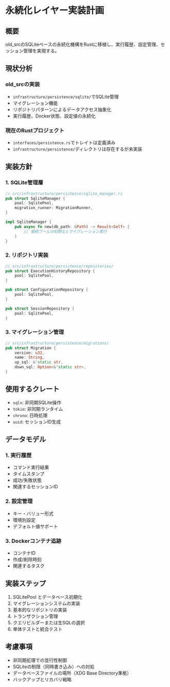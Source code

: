 # 永続化レイヤー実装計画

## 概要
old_srcのSQLiteベースの永続化機構をRustに移植し、実行履歴、設定管理、セッション管理を実現する。

## 現状分析
### old_srcの実装
- `infrastructure/persistence/sqlite/`でSQLite管理
- マイグレーション機能
- リポジトリパターンによるデータアクセス抽象化
- 実行履歴、Docker状態、設定値の永続化

### 現在のRustプロジェクト
- `interfaces/persistence.rs`でトレイトは定義済み
- `infrastructure/persistence/`ディレクトリは存在するが未実装

## 実装方針
### 1. SQLite管理層
```rust
// src/infrastructure/persistence/sqlite_manager.rs
pub struct SqliteManager {
    pool: SqlitePool,
    migration_runner: MigrationRunner,
}

impl SqliteManager {
    pub async fn new(db_path: &Path) -> Result<Self> {
        // 接続プールの初期化とマイグレーション実行
    }
}
```

### 2. リポジトリ実装
```rust
// src/infrastructure/persistence/repositories/
pub struct ExecutionHistoryRepository {
    pool: SqlitePool,
}

pub struct ConfigurationRepository {
    pool: SqlitePool,
}

pub struct SessionRepository {
    pool: SqlitePool,
}
```

### 3. マイグレーション管理
```rust
// src/infrastructure/persistence/migrations/
pub struct Migration {
    version: u32,
    name: String,
    up_sql: &'static str,
    down_sql: Option<&'static str>,
}
```

## 使用するクレート
- `sqlx`: 非同期SQLite操作
- `tokio`: 非同期ランタイム
- `chrono`: 日時処理
- `uuid`: セッションID生成

## データモデル
### 1. 実行履歴
- コマンド実行結果
- タイムスタンプ
- 成功/失敗状態
- 関連するセッションID

### 2. 設定管理
- キー・バリュー形式
- 環境別設定
- デフォルト値サポート

### 3. Dockerコンテナ追跡
- コンテナID
- 作成/削除時刻
- 関連するタスク

## 実装ステップ
1. SQLitePool とデータベース初期化
2. マイグレーションシステムの実装
3. 基本的なリポジトリの実装
4. トランザクション管理
5. クエリビルダーまたは生SQLの選択
6. 単体テストと統合テスト

## 考慮事項
- 非同期処理での並行性制御
- SQLiteの制限（同時書き込み）への対処
- データベースファイルの場所（XDG Base Directory準拠）
- バックアップとリカバリ戦略
